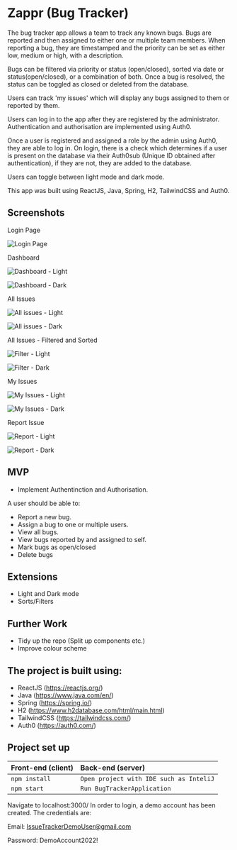# Zappr (Bug Tracker)
The bug tracker app allows a team to track any known bugs. Bugs are reported and then assigned to either one or multiple team members. When reporting a bug, they are timestamped and the priority can be set as either low, medium or high, with a description.

Bugs can be filtered via priority or status (open/closed), sorted via date or status(open/closed), or a combination of both. Once a bug is resolved, the status can be toggled as closed or deleted from the database. 

Users can track 'my issues' which will display any bugs assigned to them or reported by them.

Users can log in to the app after they are registered by the administrator. Authentication and authorisation are implemented using Auth0.

Once a user is registered and assigned a role by the admin using Auth0, they are able to log in. On login, there is a check which determines if a user is present on the database via their Auth0sub (Unique ID obtained after authentication), if they are not, they are added to the database.

Users can toggle between light mode and dark mode.

This app was built using ReactJS, Java, Spring, H2, TailwindCSS and Auth0.


## Screenshots



Login Page

![Login Page](images/login.png "Login")

Dashboard


![Dashboard - Light](images/light-dashboard.png "Dashboard - Light")

![Dashboard - Dark](images/dark-dashboard.png "Dashboard - Dark")

All Issues

![All issues - Light](images/light-all.png "All issues - Light")

![All issues - Dark](images/dark-all.png "All issues - Dark")

All Issues - Filtered and Sorted

![Filter - Light](images/light-filtered.png "Filter - Light")

![Filter - Dark](images/dark-filtered.png "Filter - Dark")


My Issues

![My Issues - Light](images/light-myissues.png "My Issues - Light")

![My Issues - Dark](images/dark-myissues.png "My Issues - Dark")


Report Issue

![Report - Light](images/light-report.png "Report - Light")

![Report - Dark](images/dark-report.png "Report - Dark")



## MVP

- Implement Authentinction and Authorisation.

A user should be able to:

- Report a new bug.
- Assign a bug to one or multiple users.
- View all bugs.
- View bugs reported by and assigned to self.
- Mark bugs as open/closed
- Delete bugs



## Extensions

- Light and Dark mode
- Sorts/Filters



## Further Work

- Tidy up the repo (Split up components etc.)
- Improve colour scheme


## The project is built using:
* ReactJS (https://reactjs.org/)
* Java (https://www.java.com/en/)
* Spring (https://spring.io/)
* H2 (https://www.h2database.com/html/main.html)
* TailwindCSS (https://tailwindcss.com/)
* Auth0 (https://auth0.com/)





## Project set up

| Front-end (client) | Back-end (server)    |
| :---               | :---                 |
| `npm install`      |  `Open project with IDE such as InteliJ`|                               
| `npm start`        |  `Run BugTrackerApplication` |


Navigate to localhost:3000/
In order to login, a demo account has been created. The credentials are:

Email: IssueTrackerDemoUser@gmail.com

Password: DemoAccount2022!
